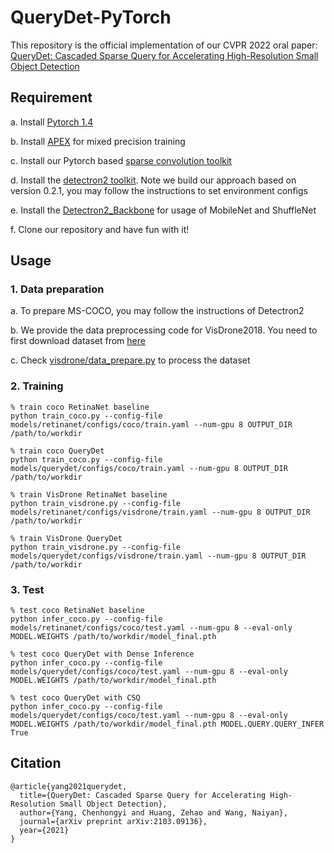 # QueryDet-PyTorch
This repository is the official implementation of our CVPR 2022 oral paper: [QueryDet: Cascaded Sparse Query for Accelerating High-Resolution Small Object Detection](https://arxiv.org/abs/2103.09136)



## Requirement

a. Install [Pytorch 1.4](https://pytorch.org/)

b. Install [APEX](https://github.com/NVIDIA/apex) for mixed precision training

c. Install our Pytorch based [sparse convolution toolkit](https://github.com/traveller59/spconv)

d. Install the [detectron2 toolkit](https://github.com/facebookresearch/detectron2). Note we build our approach based on version 0.2.1, you may follow the instructions to set environment configs

e. Install the [Detectron2_Backbone](https://github.com/sxhxliang/detectron2_backbone) for usage of MobileNet and ShuffleNet

f. Clone our repository and have fun with it!

## Usage

### 1. Data preparation

a. To prepare MS-COCO, you may follow the instructions of Detectron2

b. We provide the data preprocessing code for VisDrone2018. You need to first download dataset from [here](http://aiskyeye.com/) 

c. Check [visdrone/data_prepare.py](https://github.com/ChenhongyiYang/QueryDet-PyTorch/blob/main/visdrone/data_prepare.py) to process the dataset

### 2. Training

```shell
% train coco RetinaNet baseline
python train_coco.py --config-file models/retinanet/configs/coco/train.yaml --num-gpu 8 OUTPUT_DIR /path/to/workdir

% train coco QueryDet 
python train_coco.py --config-file models/querydet/configs/coco/train.yaml --num-gpu 8 OUTPUT_DIR /path/to/workdir

% train VisDrone RetinaNet baseline
python train_visdrone.py --config-file models/retinanet/configs/visdrone/train.yaml --num-gpu 8 OUTPUT_DIR /path/to/workdir

% train VisDrone QueryDet
python train_visdrone.py --config-file models/querydet/configs/visdrone/train.yaml --num-gpu 8 OUTPUT_DIR /path/to/workdir
```

### 3. Test

```shell
% test coco RetinaNet baseline
python infer_coco.py --config-file models/retinanet/configs/coco/test.yaml --num-gpu 8 --eval-only MODEL.WEIGHTS /path/to/workdir/model_final.pth

% test coco QueryDet with Dense Inference
python infer_coco.py --config-file models/querydet/configs/coco/test.yaml --num-gpu 8 --eval-only MODEL.WEIGHTS /path/to/workdir/model_final.pth

% test coco QueryDet with CSQ
python infer_coco.py --config-file models/querydet/configs/coco/test.yaml --num-gpu 8 --eval-only MODEL.WEIGHTS /path/to/workdir/model_final.pth MODEL.QUERY.QUERY_INFER True
```



## Citation
```
@article{yang2021querydet,
  title={QueryDet: Cascaded Sparse Query for Accelerating High-Resolution Small Object Detection},
  author={Yang, Chenhongyi and Huang, Zehao and Wang, Naiyan},
  journal={arXiv preprint arXiv:2103.09136},
  year={2021}
}
```

